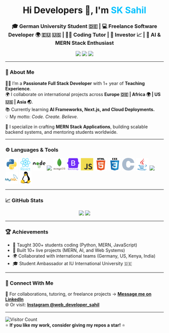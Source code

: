 <!-- 💻 SK SAHIL - PROFESSIONAL README -->

<h1 align="center">Hi Developers 👋, I'm <span style="color:#00C2FF;">SK Sahil</span></h1>
<h3 align="center">🎓 German University Student 🇩🇪 | 💻 Freelance Software Developer 🌍 🇪🇺 🇺🇸 | 👨‍🏫 Coding Tutor | 💼 Investor 📈 | 🧠 AI & MERN Stack Enthusiast</h3>


<p align="center">
  <a href="https://www.linkedin.com/in/programmer-sahil/"><img src="https://img.shields.io/badge/-LinkedIn-blue?style=for-the-badge&logo=Linkedin&logoColor=white"/></a>
  <a href="https://www.instagram.com/code_scholar_eu/"><img src="https://img.shields.io/badge/-Instagram-orange?style=for-the-badge&logo=Instagram&logoColor=white"/></a>
  <a href="https://stackoverflow.com/users/22454203/sk-sahil"><img src="https://img.shields.io/badge/-Stackoverflow-F48024?style=for-the-badge&logo=StackOverflow&logoColor=white"/></a>
</p>

---

### 🚀 About Me  

👨‍💻 I’m a **Passionate Full Stack Developer** with 1+ year of **Teaching Experience**.  
🌍 I collaborate on international projects across **Europe 🇩🇪 | Africa 🌍 | US 🇺🇸 | Asia 🌏**.  
📚 Currently learning **AI Frameworks, Next.js, and Cloud Deployments.**  
💡 My motto: *Code. Create. Believe.*  

🧩 I specialize in crafting **MERN Stack Applications**, building scalable backend systems, and mentoring students worldwide.  

---

### ⚙️ Languages & Tools

<p align="left">
  <a href="https://www.python.org"><img src="https://raw.githubusercontent.com/devicons/devicon/master/icons/python/python-original.svg" width="40"/></a>
  <a href="https://reactjs.org/"><img src="https://raw.githubusercontent.com/devicons/devicon/master/icons/react/react-original-wordmark.svg" width="40"/></a>
  <a href="https://nodejs.org"><img src="https://raw.githubusercontent.com/devicons/devicon/master/icons/nodejs/nodejs-original-wordmark.svg" width="40"/></a>
  <a href="https://expressjs.com"><img src="https://www.vectorlogo.zone/logos/expressjs/expressjs-icon.svg" width="40"/></a>
  <a href="https://www.mongodb.com/"><img src="https://raw.githubusercontent.com/devicons/devicon/master/icons/mongodb/mongodb-original-wordmark.svg" width="40"/></a>
  <a href="https://getbootstrap.com"><img src="https://raw.githubusercontent.com/devicons/devicon/master/icons/bootstrap/bootstrap-plain-wordmark.svg" width="40"/></a>
  <a href="https://developer.mozilla.org/en-US/docs/Web/JavaScript"><img src="https://raw.githubusercontent.com/devicons/devicon/master/icons/javascript/javascript-original.svg" width="40"/></a>
  <a href="https://www.w3.org/html/"><img src="https://raw.githubusercontent.com/devicons/devicon/master/icons/html5/html5-original-wordmark.svg" width="40"/></a>
  <a href="https://www.w3schools.com/css/"><img src="https://raw.githubusercontent.com/devicons/devicon/master/icons/css3/css3-original-wordmark.svg" width="40"/></a>
  <a href="https://www.cprogramming.com/"><img src="https://raw.githubusercontent.com/devicons/devicon/master/icons/c/c-original.svg" width="40"/></a>
  <a href="https://www.java.com"><img src="https://raw.githubusercontent.com/devicons/devicon/master/icons/java/java-original.svg" width="40"/></a>
  <a href="https://git-scm.com/"><img src="https://www.vectorlogo.zone/logos/git-scm/git-scm-icon.svg" width="40"/></a>
  <a href="https://www.mysql.com/"><img src="https://raw.githubusercontent.com/devicons/devicon/master/icons/mysql/mysql-original-wordmark.svg" width="40"/></a>
  <a href="https://www.linux.org/"><img src="https://raw.githubusercontent.com/devicons/devicon/master/icons/linux/linux-original.svg" width="40"/></a>
</p>

---

### 📈 GitHub Stats  

<p align="center">
  <img height="180em" src="https://github-readme-stats.vercel.app/api?username=programmer-sahil&show_icons=true&theme=tokyonight&count_private=true"/>
  <img height="180em" src="https://github-readme-stats.vercel.app/api/top-langs/?username=programmer-sahil&layout=compact&theme=tokyonight"/>
</p>

---

### 🏆 Achievements  
- 🌟 Taught 300+ students coding (Python, MERN, JavaScript)  
- 🧠 Built 10+ live projects (MERN, AI, and Web Systems)  
- 🌍 Collaborated with international teams (Germany, US, Kenya, India)  
- 🎓 Student Ambassador at IU International University 🇩🇪  

---

### 💬 Connect With Me  

📩 For collaborations, tutoring, or freelance projects → **[Message me on LinkedIn](https://www.linkedin.com/in/programmer-sahil/)**  
🌐 Or visit: **[Instagram @web_developer_sahil](https://www.instagram.com/web_developer_sahil/)**  

---

![Visitor Count](https://profile-counter.glitch.me/programmer-sahil/count.svg)  
⭐ **If you like my work, consider giving my repos a star!** ⭐  

